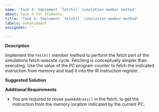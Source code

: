 ```yaml
---
name: 'Task 4: Implement `fetch()` simulation member method'
about: Task 4 for Students
title: 'Task 4: Implement `fetch()` simulation member method'
labels: enhancement
assignees: ''

---
```


**Description**

Implement the `fetch()` member method to perform the fetch part of the simulations fetch-execute cycle.  Fetching is conceptually simpler than executing.  Use the value of the PC program counter to fetch the indicated instruction from memory and load it into the IR instruction register.

**Suggested Solution**


**Additional Requirements**

- You are required to reuse `peekAddress()` in the fetch, to get the instruction from the memory location indicated by the current PC.


